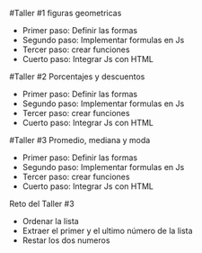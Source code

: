 #Taller #1 figuras geometricas

- Primer paso: Definir las formas 
- Segundo paso:  Implementar formulas en Js
- Tercer paso: crear funciones 
- Cuerto paso: Integrar Js con HTML

#Taller #2 Porcentajes y descuentos

- Primer paso: Definir las formas 
- Segundo paso:  Implementar formulas en Js
- Tercer paso: crear funciones 
- Cuerto paso: Integrar Js con HTML

#Taller #3 Promedio, mediana y moda

- Primer paso: Definir las formas 
- Segundo paso:  Implementar formulas en Js
- Tercer paso: crear funciones 
- Cuerto paso: Integrar Js con HTML

Reto del Taller #3
- Ordenar la lista
- Extraer el primer y el ultimo número de la lista
- Restar los dos numeros